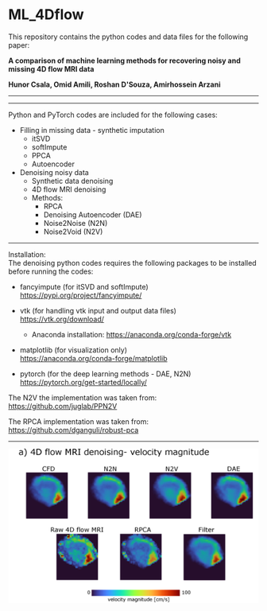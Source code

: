 # ML_4Dflow

This repository contains the python codes and data files for the following paper:

**A comparison of machine learning methods for recovering noisy and missing 4D flow MRI data**

**Hunor Csala, Omid Amili, Roshan D'Souza, Amirhossein Arzani**

___

___

Python and PyTorch codes are included for the following cases:
* Filling in missing data - synthetic imputation
    * itSVD
    * softImpute
    * PPCA
    * Autoencoder
* Denoising noisy data 
    * Synthetic data denoising
    * 4D flow MRI denoising
    * Methods:
        * RPCA
        * Denoising Autoencoder (DAE)
        * Noise2Noise (N2N)
        * Noise2Void (N2V)

		
___

Installation:\
The denoising python codes requires the following packages to be installed before running the codes:

* fancyimpute (for itSVD and softImpute)\
https://pypi.org/project/fancyimpute/

* vtk (for handling vtk input and output data files)\
https://vtk.org/download/
    * Anaconda installation: https://anaconda.org/conda-forge/vtk

* matplotlib (for visualization only)\
https://anaconda.org/conda-forge/matplotlib

* pytorch (for the deep learning methods - DAE, N2N)\
https://pytorch.org/get-started/locally/

The N2V the implementation was taken from: https://github.com/juglab/PPN2V

The RPCA implementation was taken from: https://github.com/dganguli/robust-pca

___
 <img src="./denoising/case2_4DflowMRI/4DFlowMRI.png" alt="show" style="zoom:70%;" /> 
